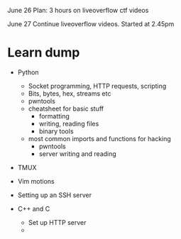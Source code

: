 June 26
Plan:  3 hours on liveoverflow ctf videos

June 27
Continue liveoverflow videos.
Started at 2.45pm




# Learn dump
- Python
	- Socket programming, HTTP requests, scripting
	- Bits, bytes, hex, streams etc
	- pwntools
	- cheatsheet for basic stuff
		- formatting
		- writing, reading files
		- binary tools
	- most common imports and functions for hacking
		- pwntools
		- server writing and reading



- TMUX
- Vim motions
- Setting up an SSH server
- C++ and C
	- Set up HTTP server
	-



